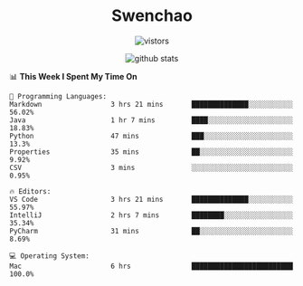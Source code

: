 <h1 align="center">Swenchao</h3>

<p align="center">
  <img src="https://visitor-badge.glitch.me/badge?page_id=Swenchao" alt="vistors" />
</p>

<p align="center">
  <img src="https://github-readme-stats.vercel.app/api?username=Swenchao&count_private=true&show_icons=true&theme=vue-dark&hide_title=true" alt="github stats" />
</p>

<!--START_SECTION:waka-->
📊 **This Week I Spent My Time On** 

```text
💬 Programming Languages: 
Markdown                 3 hrs 21 mins       ██████████████░░░░░░░░░░░   56.02% 
Java                     1 hr 7 mins         ████░░░░░░░░░░░░░░░░░░░░░   18.83% 
Python                   47 mins             ███░░░░░░░░░░░░░░░░░░░░░░   13.3% 
Properties               35 mins             ██░░░░░░░░░░░░░░░░░░░░░░░   9.92% 
CSV                      3 mins              ░░░░░░░░░░░░░░░░░░░░░░░░░   0.95%

🔥 Editors: 
VS Code                  3 hrs 21 mins       ██████████████░░░░░░░░░░░   55.97% 
IntelliJ                 2 hrs 7 mins        ████████░░░░░░░░░░░░░░░░░   35.34% 
PyCharm                  31 mins             ██░░░░░░░░░░░░░░░░░░░░░░░   8.69%

💻 Operating System: 
Mac                      6 hrs               █████████████████████████   100.0%

```


<!--END_SECTION:waka-->
